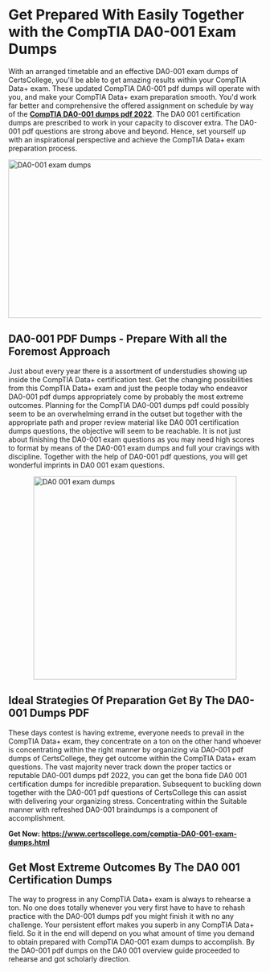 <h1><strong>Get Prepared With Easily Together with the CompTIA DA0-001 Exam Dumps&nbsp;</strong></h1>
<p><span style="font-weight: 400;">With an arranged timetable and an effective  DA0-001 exam dumps of CertsCollege, you'll be able to get amazing results within your CompTIA Data+ exam. These updated CompTIA DA0-001 pdf dumps will operate with you, and make your CompTIA Data+ exam preparation smooth. You'd work far better and comprehensive the offered assignment on schedule by way of the <strong><a href="https://www.certscollege.com/comptia-DA0-001-exam-dumps.html">CompTIA DA0-001 dumps pdf 2022</a></strong>. The DA0 001 certification dumps are prescribed to work in your capacity to discover extra. The  DA0-001 pdf questions are strong above and beyond. Hence, set yourself up with an inspirational perspective and achieve the CompTIA Data+ exam preparation process.&nbsp;</span></p>
<p><span style="font-weight: 400;"><img style="display: block; margin-left: auto; margin-right: auto;" src="https://i.ibb.co/CPDK3ps/Yellow-and-Blue-Initiative-Blog-Banner.png" alt="DA0-001 exam dumps" width="559" height="315" /></span></p>
<h2><strong>DA0-001 PDF Dumps - Prepare With all the Foremost Approach</strong></h2>
<p><span style="font-weight: 400;">Just about every year there is a assortment of understudies showing up inside the CompTIA Data+ certification test. Get the changing possibilities from this CompTIA Data+ exam and just the people today who endeavor DA0-001 pdf dumps appropriately come by probably the most extreme outcomes. Planning for the CompTIA DA0-001 dumps pdf could possibly seem to be an overwhelming errand in the outset but together with the appropriate path and proper review material like DA0 001 certification dumps questions, the objective will seem to be reachable. It is not just about finishing the DA0-001 exam questions as you may need high scores to format by means of the DA0-001 exam dumps and full your cravings with discipline. Together with the help of DA0-001 pdf questions, you will get wonderful imprints in DA0 001 exam questions.</span></p>
<p><span style="font-weight: 400;"><a href="https://tinyurl.com/yc5e23yc"><img style="display: block; margin-left: auto; margin-right: auto;" src="https://i.ibb.co/9tMrhdY/Teacher-Appreciation-Invitation.png" alt="DA0 001 exam dumps " width="404" height="404" /></a></span></p>
<h2><strong>Ideal Strategies Of Preparation Get By The DA0-001 Dumps PDF</strong></h2>
<p><span style="font-weight: 400;">These days contest is having extreme, everyone needs to prevail in the CompTIA Data+ exam, they concentrate on a ton on the other hand whoever is concentrating within the right manner by organizing via DA0-001 pdf dumps of CertsCollege, they get outcome within the CompTIA Data+ exam questions. The vast majority never track down the proper tactics or reputable DA0-001 dumps pdf 2022, you can get the bona fide DA0 001 certification dumps for incredible preparation. Subsequent to buckling down together with the  DA0-001 pdf questions of CertsCollege this can assist with delivering your organizing stress. Concentrating within the Suitable manner with refreshed DA0-001 braindumps is a component of accomplishment.</span></p>
<p><span style="font-weight: 400;"><strong>Get Now: <a href="https://www.certscollege.com/comptia-DA0-001-exam-dumps.html">https://www.certscollege.com/comptia-DA0-001-exam-dumps.html</a></strong></span></p>
<h2><strong>Get Most Extreme Outcomes By The DA0 001 Certification Dumps</strong></h2>
<p><span style="font-weight: 400;">The way to progress in any CompTIA Data+ exam is always to rehearse a ton. No one does totally whenever you very first have to have to rehash practice with the DA0-001 dumps pdf you might finish it with no any challenge. Your persistent effort makes you superb in any CompTIA Data+ field. So it in the end will depend on you what amount of time you demand to obtain prepared with CompTIA DA0-001 exam dumps to accomplish. By the DA0-001 pdf dumps on the DA0 001 overview guide proceeded to rehearse and got scholarly direction.</span></p>
